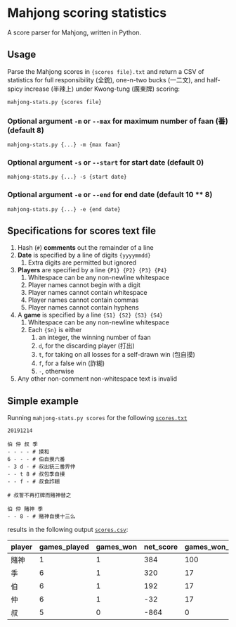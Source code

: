 # Mahjong scoring statistics

A score parser for Mahjong, written in Python.

## Usage

Parse the Mahjong scores in `{scores file}.txt` and return a CSV of statistics
for full responsibility (全銃), one-n-two bucks (一二文), and half-spicy
increase (半辣上) under Kwong-tung (廣東牌) scoring:

    mahjong-stats.py {scores file}

### Optional argument `-m` or `--max` for maximum number of faan (番) (default 8)

    mahjong-stats.py {...} -m {max faan}

### Optional argument `-s` or `--start` for start date (default 0)

    mahjong-stats.py {...} -s {start date}

### Optional argument `-e` or `--end` for end date (default 10 ** 8)

    mahjong-stats.py {...} -e {end date}

## Specifications for scores text file

1. Hash (`#`) **comments** out the remainder of a line
2. **Date** is specified by a line of digits `{yyyymmdd}`
   1. Extra digits are permitted but ignored
3. **Players** are specified by a line `{P1} {P2} {P3} {P4}`
   1. Whitespace can be any non-newline whitespace
   2. Player names cannot begin with a digit
   3. Player names cannot contain whitespace
   4. Player names cannot contain commas
   5. Player names cannot contain hyphens
4. A **game** is specified by a line `{S1} {S2} {S3} {S4}`
   1. Whitespace can be any non-newline whitespace
   2. Each `{Sn}` is either
      1. an integer, the winning number of faan
      2. `d`, for the discarding player (打出)
      3. `t`, for taking on all losses for a self-drawn win (包自摸)
      4. `f`, for a false win (詐糊)
      5. `-`, otherwise
5. Any other non-comment non-whitespace text is invalid

## Simple example

Running `mahjong-stats.py scores` for the following [`scores.txt`](scores.txt)

    20191214
    
    伯 仲 叔 季
    - - - - # 摸和
    6 - - - # 伯自摸六番
    - 3 d - # 叔出銃三番畀仲
    - - t 8 # 叔包季自摸
    - - f - # 叔食詐糊
    
    # 叔誓不再打牌而賭神替之
    
    伯 仲 賭神 季
    - - 8 - # 賭神自摸十三么

results in the following output [`scores.csv`](scores.csv):

| player | games_played | games_won | net_score | games_won_pc | net_score_avg |
| --- | --- | --- | --- | --- | --- |
| 賭神 | 1 | 1 | 384 | 100 | 384.0 |
| 季 | 6 | 1 | 320 | 17 | 53.3 |
| 伯 | 6 | 1 | 192 | 17 | 32.0 |
| 仲 | 6 | 1 | -32 | 17 | -5.3 |
| 叔 | 5 | 0 | -864 | 0 | -172.8 |
